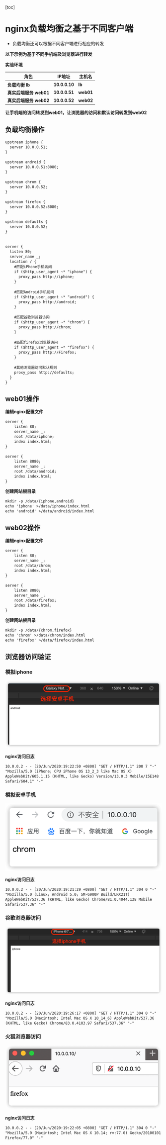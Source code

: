 [toc]



# nginx负载均衡之基于不同客户端

- 负载均衡还可以根据不同客户端进行相应的转发

  

**以下示例为基于不同手机端及浏览器进行转发**



**实验环境**

| **角色**                  | **IP地址**    | **主机名** |
| ------------------------- | ------------- | ---------- |
| **负载均衡    lb**        | **10.0.0.10** | **lb**     |
| **真实后端服务    web01** | **10.0.0.51** | **web01**  |
| **真实后端服务    web02** | **10.0.0.52** | **web02**  |



**让手机端的访问转发到web01，让浏览器的访问和默认访问转发到web02**



## 负载均衡操作

```nginx
upstream iphone {
  server 10.0.0.51;
}

upstream android {
  server 10.0.0.51:8080;
}

upstream chrom {
  server 10.0.0.52;
}

upstream firefox {
  server 10.0.0.52:8080;
}

upstream defaults {
  server 10.0.0.52;
}


server {
  listen 80;
  server_name _;
  location / {
    #匹配iPhone手机访问
    if ($http_user_agent ~* "iphone") {
      proxy_pass http://iphone;
    }
    
    #匹配Android手机访问
    if ($http_user_agent ~* "android") {
      proxy_pass http://android;
    }
    
    #匹配谷歌浏览器访问
    if ($http_user_agent ~* "chrom") {
      proxy_pass http://chrom;
    }
    
    #匹配firefox浏览器访问
    if ($http_user_agent ~* "firefox") {
      proxy_pass http://Firefox;
    }
    
    #其他浏览器访问默认规则
    proxy_pass http://defaults;
  }
}
```



## web01操作

**编辑nginx配置文件**

```nginx
server {
	listen 80;
	server_name _;
	root /data/iphone;
	index index.html;
}

server {
	listen 8080;
	server_name _;
	root /data/android;
	index index.html;
}
```



**创建网站根目录**

```shell
mkdir -p /data/{iphone,android}
echo 'iphone' >/data/iphone/index.html
echo 'android' >/data/android/index.html
```





## web02操作

**编辑nginx配置文件**

```nginx
server {
	listen 80;
	server_name _;
	root /data/chrom;
	index index.html;
}

server {
	listen 8080;
	server_name _;
	root /data/firefox;
	index index.html;
}
```



**创建网站根目录**

```shell
mkdir -p /data/{chrom,firefox}
echo 'chrom' >/data/chrom/index.html
echo 'firefox' >/data/firefox/index.html
```



## 浏览器访问验证

### 模拟iphone

![iShot2020-06-2019.23.49](https://raw.githubusercontent.com/pptfz/picgo-images/master/img/iShot2020-06-2019.25.52.png)

**nginx访问日志**

```nginx
10.0.0.2 - - [20/Jun/2020:19:22:50 +0800] "GET / HTTP/1.1" 200 7 "-" "Mozilla/5.0 (iPhone; CPU iPhone OS 13_2_3 like Mac OS X) AppleWebKit/605.1.15 (KHTML, like Gecko) Version/13.0.3 Mobile/15E148 Safari/604.1" "-"
```





### 模拟安卓手机

![iShot2020-06-2019.25.52](https://raw.githubusercontent.com/pptfz/picgo-images/master/img/iShot2020-06-2019.19.51.png)



**nginx访问日志**

```nginx
10.0.0.2 - - [20/Jun/2020:19:21:29 +0800] "GET / HTTP/1.1" 304 0 "-" "Mozilla/5.0 (Linux; Android 5.0; SM-G900P Build/LRX21T) AppleWebKit/537.36 (KHTML, like Gecko) Chrome/81.0.4044.138 Mobile Safari/537.36" "-"
```



### 谷歌浏览器访问

![iShot2020-06-2019.19.51](https://raw.githubusercontent.com/pptfz/picgo-images/master/img/iShot2020-06-2019.23.49.png)

**nginx访问日志**

```nginx
10.0.0.2 - - [20/Jun/2020:19:26:17 +0800] "GET / HTTP/1.1" 304 0 "-" "Mozilla/5.0 (Macintosh; Intel Mac OS X 10_14_6) AppleWebKit/537.36 (KHTML, like Gecko) Chrome/83.0.4103.97 Safari/537.36" "-"
```





### 火狐浏览器访问

![iShot2020-06-2019.18.26](https://raw.githubusercontent.com/pptfz/picgo-images/master/img/iShot2020-06-2019.18.26.png)

**nginx访问日志**

```nginx
10.0.0.2 - - [20/Jun/2020:19:22:05 +0800] "GET / HTTP/1.1" 304 0 "-" "Mozilla/5.0 (Macintosh; Intel Mac OS X 10.14; rv:77.0) Gecko/20100101 Firefox/77.0" "-"
```

